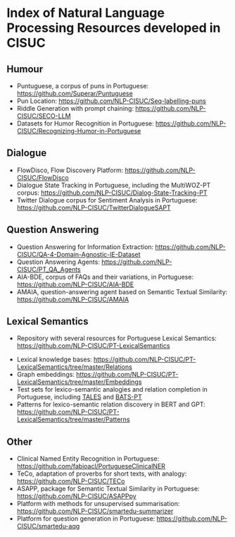 # Index of Natural Language Processing Resources developed in CISUC

## Humour

* Puntuguese, a corpus of puns in Portuguese: https://github.com/Superar/Puntuguese
* Pun Location: https://github.com/NLP-CISUC/Seq-labelling-puns
* Riddle Generation with prompt chaining: https://github.com/NLP-CISUC/SECO-LLM
* Datasets for Humor Recognition in Portuguese: https://github.com/NLP-CISUC/Recognizing-Humor-in-Portuguese

## Dialogue

* FlowDisco, Flow Discovery Platform: https://github.com/NLP-CISUC/FlowDisco
* Dialogue State Tracking in Portuguese, including the MultiWOZ-PT corpus: https://github.com/NLP-CISUC/Dialog-State-Tracking-PT
* Twitter Dialogue corpus for Sentiment Analysis in Portuguese: https://github.com/NLP-CISUC/TwitterDialogueSAPT

## Question Answering

* Question Answering for Information Extraction: https://github.com/NLP-CISUC/QA-4-Domain-Agnostic-IE-Dataset
* Question Answering Agents: https://github.com/NLP-CISUC/PT_QA_Agents
* AIA-BDE, corpus of FAQs and their variations, in Portuguese: https://github.com/NLP-CISUC/AIA-BDE
* AMAIA, question-answering agent based on Semantic Textual Similarity: https://github.com/NLP-CISUC/AMAIA

## Lexical Semantics

* Repository with several resources for Portuguese Lexical Semantics: https://github.com/NLP-CISUC/PT-LexicalSemantics
- Lexical knowledge bases: https://github.com/NLP-CISUC/PT-LexicalSemantics/tree/master/Relations
- Graph embeddings: https://github.com/NLP-CISUC/PT-LexicalSemantics/tree/master/Embeddings
- Test sets for lexico-semantic analogies and relation completion in Portuguese, including [TALES](https://github.com/NLP-CISUC/PT-LexicalSemantics/tree/master/TALESv1.1) and [BATS-PT](https://github.com/NLP-CISUC/PT-LexicalSemantics/tree/master/BATS-PT)
- Patterns for lexico-semantic relation discovery in BERT and GPT: https://github.com/NLP-CISUC/PT-LexicalSemantics/tree/master/Patterns

## Other

* Clinical Named Entity Recognition in Portuguese: https://github.com/fabioacl/PortugueseClinicalNER
* TeCo, adaptation of proverbs for short texts, with analogy: https://github.com/NLP-CISUC/TECo
* ASAPP, package for Semantic Textual Similarity in Portuguese: https://github.com/NLP-CISUC/ASAPPpy
* Platform with methods for unsupervised summarisation: https://github.com/NLP-CISUC/smartedu-summarizer
* Platform for question generation in Portuguese: https://github.com/NLP-CISUC/smartedu-aqg
